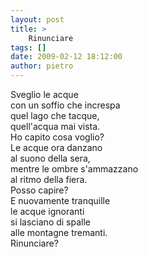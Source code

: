 ```yaml
---
layout: post
title: >
    Rinunciare
tags: []
date: 2009-02-12 18:12:00
author: pietro
---
```

Sveglio le acque<br/>con un soffio che increspa<br/>quel lago che tacque,<br/>quell'acqua mai vista.<br/>Ho capito cosa voglio?<br/>Le acque ora danzano<br/>al suono della sera,<br/>mentre le ombre s'ammazzano<br/>al ritmo della fiera.<br/>Posso capire?<br/>E nuovamente tranquille<br/>le acque ignoranti<br/>si lasciano di spalle<br/>alle montagne tremanti.<br/>Rinunciare?
